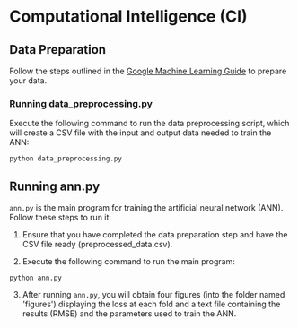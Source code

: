 # Computational Intelligence (CI)

## Data Preparation

Follow the steps outlined in the [Google Machine Learning Guide](https://developers.google.com/machine-learning/guides/text-classification/step-3) to prepare your data.

### Running data_preprocessing.py

Execute the following command to run the data preprocessing script, which will create a CSV file with the input and output data needed to train the ANN:
```
python data_preprocessing.py
```
## Running ann.py

`ann.py` is the main program for training the artificial neural network (ANN). Follow these steps to run it:

1. Ensure that you have completed the data preparation step and have the CSV file ready (preprocessed_data.csv).

2. Execute the following command to run the main program:
```
python ann.py
```
3. After running `ann.py`, you will obtain four figures (into the folder named 'figures') displaying the loss at each fold and a text file containing the results (RMSE) and the parameters used to train the ANN.

